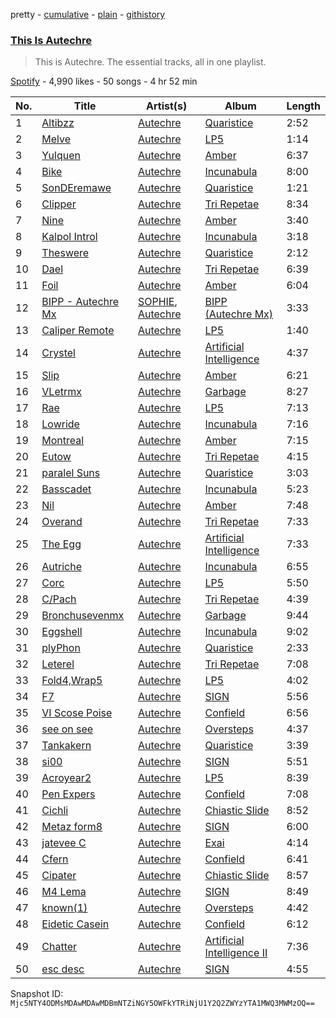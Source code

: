 pretty - [cumulative](/playlists/cumulative/37i9dQZF1DZ06evO46FPXj.md) - [plain](/playlists/plain/37i9dQZF1DZ06evO46FPXj) - [githistory](https://github.githistory.xyz/mackorone/spotify-playlist-archive/blob/main/playlists/plain/37i9dQZF1DZ06evO46FPXj)

### [This Is Autechre](https://open.spotify.com/playlist/37i9dQZF1DZ06evO46FPXj)

> This is Autechre\. The essential tracks, all in one playlist.

[Spotify](https://open.spotify.com/user/spotify) - 4,990 likes - 50 songs - 4 hr 52 min

| No. | Title | Artist(s) | Album | Length |
|---|---|---|---|---|
| 1 | [Altibzz](https://open.spotify.com/track/0uqSV2Q6vvlxhqd1Go0tMh) | [Autechre](https://open.spotify.com/artist/6WH1V41LwGDGmlPUhSZLHO) | [Quaristice](https://open.spotify.com/album/21mZBXYBKljtRluyCoCqCK) | 2:52 |
| 2 | [Melve](https://open.spotify.com/track/3vBtn2qA6Bu5oPOdk63o5r) | [Autechre](https://open.spotify.com/artist/6WH1V41LwGDGmlPUhSZLHO) | [LP5](https://open.spotify.com/album/5TiPpuwLSWSJl98yTyE8BK) | 1:14 |
| 3 | [Yulquen](https://open.spotify.com/track/7oZwhOIxuFxRzqKmOKDgiO) | [Autechre](https://open.spotify.com/artist/6WH1V41LwGDGmlPUhSZLHO) | [Amber](https://open.spotify.com/album/1brMCJ3wB9KNzAANIKJf32) | 6:37 |
| 4 | [Bike](https://open.spotify.com/track/3Om7xxNAn64xJOuU9WVKtp) | [Autechre](https://open.spotify.com/artist/6WH1V41LwGDGmlPUhSZLHO) | [Incunabula](https://open.spotify.com/album/3uQcFgoUvMlfYKy7GUPRXf) | 8:00 |
| 5 | [SonDEremawe](https://open.spotify.com/track/2cQpsMbqMXcorQU3sLWlMh) | [Autechre](https://open.spotify.com/artist/6WH1V41LwGDGmlPUhSZLHO) | [Quaristice](https://open.spotify.com/album/21mZBXYBKljtRluyCoCqCK) | 1:21 |
| 6 | [Clipper](https://open.spotify.com/track/1ArhkZYHmJGXZOMV6NwxjJ) | [Autechre](https://open.spotify.com/artist/6WH1V41LwGDGmlPUhSZLHO) | [Tri Repetae](https://open.spotify.com/album/3p1ZD8q3sGC6tf81QeVrYI) | 8:34 |
| 7 | [Nine](https://open.spotify.com/track/3WOTGJo6xmDxJICPcteIn9) | [Autechre](https://open.spotify.com/artist/6WH1V41LwGDGmlPUhSZLHO) | [Amber](https://open.spotify.com/album/1brMCJ3wB9KNzAANIKJf32) | 3:40 |
| 8 | [Kalpol Introl](https://open.spotify.com/track/0kqwVecxuFaADjChcSnDiI) | [Autechre](https://open.spotify.com/artist/6WH1V41LwGDGmlPUhSZLHO) | [Incunabula](https://open.spotify.com/album/3uQcFgoUvMlfYKy7GUPRXf) | 3:18 |
| 9 | [Theswere](https://open.spotify.com/track/2UUjSHNVyFt1BuxTac646P) | [Autechre](https://open.spotify.com/artist/6WH1V41LwGDGmlPUhSZLHO) | [Quaristice](https://open.spotify.com/album/21mZBXYBKljtRluyCoCqCK) | 2:12 |
| 10 | [Dael](https://open.spotify.com/track/69qNxJaKA0lwABE6NOWf2J) | [Autechre](https://open.spotify.com/artist/6WH1V41LwGDGmlPUhSZLHO) | [Tri Repetae](https://open.spotify.com/album/3p1ZD8q3sGC6tf81QeVrYI) | 6:39 |
| 11 | [Foil](https://open.spotify.com/track/7uXRhVsCHwKVV8gYeA5CXS) | [Autechre](https://open.spotify.com/artist/6WH1V41LwGDGmlPUhSZLHO) | [Amber](https://open.spotify.com/album/1brMCJ3wB9KNzAANIKJf32) | 6:04 |
| 12 | [BIPP \- Autechre Mx](https://open.spotify.com/track/4tBdLWvYYr5IjJpvwiZr85) | [SOPHIE](https://open.spotify.com/artist/5a2w2tgpLwv26BYJf2qYwu), [Autechre](https://open.spotify.com/artist/6WH1V41LwGDGmlPUhSZLHO) | [BIPP \(Autechre Mx\)](https://open.spotify.com/album/6gbZRfEsgrddPqFXXf0rqk) | 3:33 |
| 13 | [Caliper Remote](https://open.spotify.com/track/30AOGMWeijWBYpvY2Oh2Ai) | [Autechre](https://open.spotify.com/artist/6WH1V41LwGDGmlPUhSZLHO) | [LP5](https://open.spotify.com/album/5TiPpuwLSWSJl98yTyE8BK) | 1:40 |
| 14 | [Crystel](https://open.spotify.com/track/0gqzFt2afkmXw2wZHXtj4u) | [Autechre](https://open.spotify.com/artist/6WH1V41LwGDGmlPUhSZLHO) | [Artificial Intelligence](https://open.spotify.com/album/0P9O7BGwJrEGFj6BvpIphD) | 4:37 |
| 15 | [Slip](https://open.spotify.com/track/33zDGjUK3BiqgFxoIpUWLy) | [Autechre](https://open.spotify.com/artist/6WH1V41LwGDGmlPUhSZLHO) | [Amber](https://open.spotify.com/album/1brMCJ3wB9KNzAANIKJf32) | 6:21 |
| 16 | [VLetrmx](https://open.spotify.com/track/56p0LzMVbPMQU4Gf5rsK8e) | [Autechre](https://open.spotify.com/artist/6WH1V41LwGDGmlPUhSZLHO) | [Garbage](https://open.spotify.com/album/7d7WtcAp4qNtfwOqzAPQMJ) | 8:27 |
| 17 | [Rae](https://open.spotify.com/track/2sbUONWNTLiZPOpjjh7q3M) | [Autechre](https://open.spotify.com/artist/6WH1V41LwGDGmlPUhSZLHO) | [LP5](https://open.spotify.com/album/5TiPpuwLSWSJl98yTyE8BK) | 7:13 |
| 18 | [Lowride](https://open.spotify.com/track/3Q0OROjrG0wUaF3QFFixB2) | [Autechre](https://open.spotify.com/artist/6WH1V41LwGDGmlPUhSZLHO) | [Incunabula](https://open.spotify.com/album/3uQcFgoUvMlfYKy7GUPRXf) | 7:16 |
| 19 | [Montreal](https://open.spotify.com/track/0Og7Doec2OJfj6B4YHHReJ) | [Autechre](https://open.spotify.com/artist/6WH1V41LwGDGmlPUhSZLHO) | [Amber](https://open.spotify.com/album/1brMCJ3wB9KNzAANIKJf32) | 7:15 |
| 20 | [Eutow](https://open.spotify.com/track/4uRXAyNL5T4KY7iawdfJBZ) | [Autechre](https://open.spotify.com/artist/6WH1V41LwGDGmlPUhSZLHO) | [Tri Repetae](https://open.spotify.com/album/3p1ZD8q3sGC6tf81QeVrYI) | 4:15 |
| 21 | [paralel Suns](https://open.spotify.com/track/7Dq9vrwY3TMNNgXG72v2l5) | [Autechre](https://open.spotify.com/artist/6WH1V41LwGDGmlPUhSZLHO) | [Quaristice](https://open.spotify.com/album/21mZBXYBKljtRluyCoCqCK) | 3:03 |
| 22 | [Basscadet](https://open.spotify.com/track/6CWyYev3BrO0wcENVX1Asw) | [Autechre](https://open.spotify.com/artist/6WH1V41LwGDGmlPUhSZLHO) | [Incunabula](https://open.spotify.com/album/3uQcFgoUvMlfYKy7GUPRXf) | 5:23 |
| 23 | [Nil](https://open.spotify.com/track/1Vd2YEy1uOaOjsAjJ1IMwb) | [Autechre](https://open.spotify.com/artist/6WH1V41LwGDGmlPUhSZLHO) | [Amber](https://open.spotify.com/album/1brMCJ3wB9KNzAANIKJf32) | 7:48 |
| 24 | [Overand](https://open.spotify.com/track/0HkOdDWfP8XiVsndgNrh2s) | [Autechre](https://open.spotify.com/artist/6WH1V41LwGDGmlPUhSZLHO) | [Tri Repetae](https://open.spotify.com/album/3p1ZD8q3sGC6tf81QeVrYI) | 7:33 |
| 25 | [The Egg](https://open.spotify.com/track/5Xqrp7EwQnmmVPGnjwfxC6) | [Autechre](https://open.spotify.com/artist/6WH1V41LwGDGmlPUhSZLHO) | [Artificial Intelligence](https://open.spotify.com/album/0P9O7BGwJrEGFj6BvpIphD) | 7:33 |
| 26 | [Autriche](https://open.spotify.com/track/0rCUsawuMHGo8FW65MTgsp) | [Autechre](https://open.spotify.com/artist/6WH1V41LwGDGmlPUhSZLHO) | [Incunabula](https://open.spotify.com/album/3uQcFgoUvMlfYKy7GUPRXf) | 6:55 |
| 27 | [Corc](https://open.spotify.com/track/6AyBDeZwVK9K0aX4tB9Tjw) | [Autechre](https://open.spotify.com/artist/6WH1V41LwGDGmlPUhSZLHO) | [LP5](https://open.spotify.com/album/5TiPpuwLSWSJl98yTyE8BK) | 5:50 |
| 28 | [C/Pach](https://open.spotify.com/track/49ucpPYrxG9yuUUoaahs3C) | [Autechre](https://open.spotify.com/artist/6WH1V41LwGDGmlPUhSZLHO) | [Tri Repetae](https://open.spotify.com/album/3p1ZD8q3sGC6tf81QeVrYI) | 4:39 |
| 29 | [Bronchusevenmx](https://open.spotify.com/track/3MPgdnHKfPfRnyjaMit4kZ) | [Autechre](https://open.spotify.com/artist/6WH1V41LwGDGmlPUhSZLHO) | [Garbage](https://open.spotify.com/album/7d7WtcAp4qNtfwOqzAPQMJ) | 9:44 |
| 30 | [Eggshell](https://open.spotify.com/track/7a0T0GR5b2RUHQcGIUEKYw) | [Autechre](https://open.spotify.com/artist/6WH1V41LwGDGmlPUhSZLHO) | [Incunabula](https://open.spotify.com/album/3uQcFgoUvMlfYKy7GUPRXf) | 9:02 |
| 31 | [plyPhon](https://open.spotify.com/track/2EN4n96Ymb5hDjlfZnzxis) | [Autechre](https://open.spotify.com/artist/6WH1V41LwGDGmlPUhSZLHO) | [Quaristice](https://open.spotify.com/album/21mZBXYBKljtRluyCoCqCK) | 2:33 |
| 32 | [Leterel](https://open.spotify.com/track/3FDJRnZGAZeSjguTBoktEB) | [Autechre](https://open.spotify.com/artist/6WH1V41LwGDGmlPUhSZLHO) | [Tri Repetae](https://open.spotify.com/album/3p1ZD8q3sGC6tf81QeVrYI) | 7:08 |
| 33 | [Fold4,Wrap5](https://open.spotify.com/track/3DCHkvDKJLSbWlJCkzzT80) | [Autechre](https://open.spotify.com/artist/6WH1V41LwGDGmlPUhSZLHO) | [LP5](https://open.spotify.com/album/5TiPpuwLSWSJl98yTyE8BK) | 4:02 |
| 34 | [F7](https://open.spotify.com/track/1djSx1nXAb7nekBdshLXjE) | [Autechre](https://open.spotify.com/artist/6WH1V41LwGDGmlPUhSZLHO) | [SIGN](https://open.spotify.com/album/6bZID6hhfiOoLYwAm3fliK) | 5:56 |
| 35 | [VI Scose Poise](https://open.spotify.com/track/4adILYvDL37jb0GxYTzqIE) | [Autechre](https://open.spotify.com/artist/6WH1V41LwGDGmlPUhSZLHO) | [Confield](https://open.spotify.com/album/7fMTyCtIeBoYck15biPRaQ) | 6:56 |
| 36 | [see on see](https://open.spotify.com/track/2Q5gMHstEMTfYc8Lwq9pri) | [Autechre](https://open.spotify.com/artist/6WH1V41LwGDGmlPUhSZLHO) | [Oversteps](https://open.spotify.com/album/3xFZIOgTNuu2paDihltjE4) | 4:37 |
| 37 | [Tankakern](https://open.spotify.com/track/7Bj79DS9awomsPi9QUVGZK) | [Autechre](https://open.spotify.com/artist/6WH1V41LwGDGmlPUhSZLHO) | [Quaristice](https://open.spotify.com/album/21mZBXYBKljtRluyCoCqCK) | 3:39 |
| 38 | [si00](https://open.spotify.com/track/4RwJVmTySlB2k9kXxlfoyy) | [Autechre](https://open.spotify.com/artist/6WH1V41LwGDGmlPUhSZLHO) | [SIGN](https://open.spotify.com/album/6bZID6hhfiOoLYwAm3fliK) | 5:51 |
| 39 | [Acroyear2](https://open.spotify.com/track/3pxBYL8ZRSAjQSUIxpsxkF) | [Autechre](https://open.spotify.com/artist/6WH1V41LwGDGmlPUhSZLHO) | [LP5](https://open.spotify.com/album/5TiPpuwLSWSJl98yTyE8BK) | 8:39 |
| 40 | [Pen Expers](https://open.spotify.com/track/1ApkioB2tH12mouyXF4rXJ) | [Autechre](https://open.spotify.com/artist/6WH1V41LwGDGmlPUhSZLHO) | [Confield](https://open.spotify.com/album/7fMTyCtIeBoYck15biPRaQ) | 7:08 |
| 41 | [Cichli](https://open.spotify.com/track/02KcdVunrltUm8qJkwfL8h) | [Autechre](https://open.spotify.com/artist/6WH1V41LwGDGmlPUhSZLHO) | [Chiastic Slide](https://open.spotify.com/album/7BAYND1fTWAwOr7QwLhXMB) | 8:52 |
| 42 | [Metaz form8](https://open.spotify.com/track/0pvtBgXF0GosDiDwLgQdP6) | [Autechre](https://open.spotify.com/artist/6WH1V41LwGDGmlPUhSZLHO) | [SIGN](https://open.spotify.com/album/6bZID6hhfiOoLYwAm3fliK) | 6:00 |
| 43 | [jatevee C](https://open.spotify.com/track/2ptKkTrviQKApgvsUo00Q9) | [Autechre](https://open.spotify.com/artist/6WH1V41LwGDGmlPUhSZLHO) | [Exai](https://open.spotify.com/album/2lx0qyNEcAQ9y6NJrpXKjs) | 4:14 |
| 44 | [Cfern](https://open.spotify.com/track/3CCUQpIukE49RCkbrdQrwS) | [Autechre](https://open.spotify.com/artist/6WH1V41LwGDGmlPUhSZLHO) | [Confield](https://open.spotify.com/album/7fMTyCtIeBoYck15biPRaQ) | 6:41 |
| 45 | [Cipater](https://open.spotify.com/track/6A2rU9JC5r9eD4KQfY5Rc6) | [Autechre](https://open.spotify.com/artist/6WH1V41LwGDGmlPUhSZLHO) | [Chiastic Slide](https://open.spotify.com/album/7BAYND1fTWAwOr7QwLhXMB) | 8:57 |
| 46 | [M4 Lema](https://open.spotify.com/track/2FzoRj6pWI0JFBlBE67dfk) | [Autechre](https://open.spotify.com/artist/6WH1V41LwGDGmlPUhSZLHO) | [SIGN](https://open.spotify.com/album/6bZID6hhfiOoLYwAm3fliK) | 8:49 |
| 47 | [known\(1\)](https://open.spotify.com/track/1aNXY1y64m1XKAaNTuUdcm) | [Autechre](https://open.spotify.com/artist/6WH1V41LwGDGmlPUhSZLHO) | [Oversteps](https://open.spotify.com/album/3xFZIOgTNuu2paDihltjE4) | 4:42 |
| 48 | [Eidetic Casein](https://open.spotify.com/track/2HGcBBNq1zBgR8tYPJfSUK) | [Autechre](https://open.spotify.com/artist/6WH1V41LwGDGmlPUhSZLHO) | [Confield](https://open.spotify.com/album/7fMTyCtIeBoYck15biPRaQ) | 6:12 |
| 49 | [Chatter](https://open.spotify.com/track/3BL2l8agZkzkNIqv8fqlL7) | [Autechre](https://open.spotify.com/artist/6WH1V41LwGDGmlPUhSZLHO) | [Artificial Intelligence II](https://open.spotify.com/album/3fh4Vu48JvywRujURbLW1R) | 7:36 |
| 50 | [esc desc](https://open.spotify.com/track/2jkbWZcdUrazEcvyjoiRef) | [Autechre](https://open.spotify.com/artist/6WH1V41LwGDGmlPUhSZLHO) | [SIGN](https://open.spotify.com/album/6bZID6hhfiOoLYwAm3fliK) | 4:55 |

Snapshot ID: `Mjc5NTY4ODMsMDAwMDAwMDBmNTZiNGY5OWFkYTRiNjU1Y2Q2ZWYzYTA1MWQ3MWMzOQ==`
